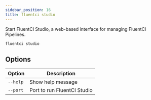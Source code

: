 ```yaml
---
sidebar_position: 16
title: fluentci studio
---
```


Start FluentCI Studio, a web-based interface for managing FluentCI Pipelines.

```bash
fluentci studio
```

## Options

| Option | Description |
| ------ | ----------- |
| `--help` | Show help message |
| `--port` | Port to run FluentCI Studio |